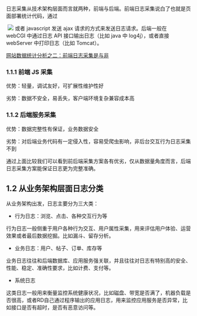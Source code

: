 



日志采集从技术架构层面而言就两种，前端与后端。前端日志采集说白了也就是页面部署统计代码，通过

 <img src='/log_xxx.gif?k=v'> 或者 javascript 发送 ajax 请求的方式来发送日志请求。后端一般在 webCGI 中通过日志 API 接口输出日志（比如 java 中 log4j），或者直接 webServer 中打印日志（比如 Tomcat）。





[网站数据统计分析之二：前端日志采集是与非](https://blog.csdn.net/guohecang/article/details/51555571)



### 1.1.1 前端 JS 采集

优势：轻量，调试友好，可扩展性维护性好

劣势：数据不安全，易丢失，客户端环境复杂兼容成本高



### 1.1.2 后端服务采集

优势：数据完整性有保证，业务数据安全

劣势：对后端业务代码有一定侵入性，容易受爬虫影响，非后台交互行为日志采集不到

通过上面比较我们可以看到前后端采集方案各有优劣，仅从数据量角度而言，后端日志采集方案能保证日志更为完整准确。



## 1.2 从业务架构层面日志分类

从业务架构出发，日志主要分为三大类：

- 行为日志：浏览、点击、各种交互行为等

行为日志一般侧重于用户各种行为交互、用户属性采集，用来评估用户体验、运营效果或者最后数据挖掘。比如漏斗、留存分析。

- 业务日志：用户、帖子、订单、库存等

业务日志往往和后端数据库、应用服务强关联，并且往往对日志有特别高的安全、性能、稳定、准确性要求，比如计费、支付等。

- 系统日志

这类日志一般用来衡量监控系统健康状况，比如磁盘、带宽是否满了，机器负载是否很高，或者RD自己通过程序输出的应用日志，用来监控应用服务是否异常，比如接口是否有超时，是否有恶意访问等。

